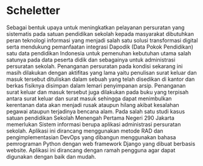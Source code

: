 # Scheletter

Sebagai bentuk upaya untuk meningkatkan pelayanan persuratan yang sistematis pada satuan pendidikan sekolah kepada masyarakat dibutuhkan peran teknologi informasi yang menjadi salah satu solusi transformasi digital serta mendukung pemanfaatan integrasi Dapodik (Data Pokok Pendidikan) satu data pendidikan Indonesia untuk pemenuhan kebutuhan utama salah satunya pada data peserta didik dan sebagainya untuk administrasi persuratan sekolah. Penanganan persuratan pada kondisi sekarang ini masih dilakukan dengan aktifitas yang lama yaitu penulisan surat keluar dan masuk tersebut dituliskan dalam sebuah yang telah disedikan di kantor dan berkas fisiknya disimpan dalam lemari penyimpanan arsip. Penanganan surat keluar dan masuk tersebut juga dilakukan pada buku yang terpisah antara surat keluar dan surat masuk sehingga dapat menimbulkan kerentanan data akan menjadi rusak ataupun hilang akibat kesalahan pegawai ataupun terjadinya bencana alam. Pada salah satu studi kasus satuan pendidikan Sekolah Menengah Pertama Negeri 290 Jakarta memerlukan Sistem informasi berupa aplikasi administrasi persuratan sekolah. Aplikasi ini dirancang menggunakan metode RAD dan pengimplementasian DevOps yang dibangun menggunakan bahasa pemrograman Python dengan web framework Django yang dibuat berbasis website. Aplikasi ini dirancang dengan ramah pengguna agar dapat digunakan dengan baik dan mudah.
